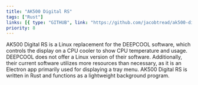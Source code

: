 ```yaml
---
title: "AK500 Digital RS"
tags: ["Rust"]
links: [{ type: "GITHUB", link: "https://github.com/jacobtread/ak500-digital-rs" }]
priority: 8
---
```


AK500 Digital RS is a Linux replacement for the DEEPCOOL software, which controls the display on a CPU cooler to show CPU temperature and usage. DEEPCOOL does not offer a Linux version of their software. Additionally, their current software utilizes more resources than necessary, as it is an Electron app primarily used for displaying a tray menu. AK500 Digital RS is written in Rust and functions as a lightweight background program.



